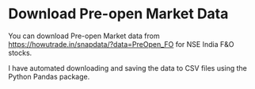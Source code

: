 # Download Pre-open Market Data

You can download Pre-open Market data from https://howutrade.in/snapdata/?data=PreOpen_FO for NSE India F&O stocks. 

I have automated downloading and saving the data to CSV files using the Python Pandas package.
